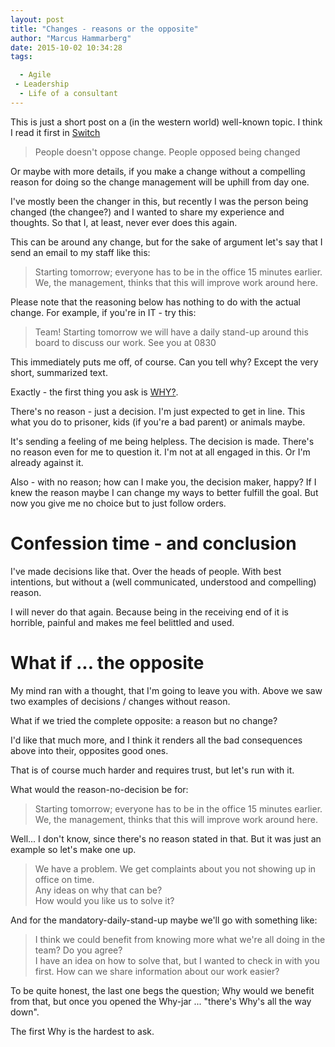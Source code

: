 ```yaml
---
layout: post
title: "Changes - reasons or the opposite"
author: "Marcus Hammarberg"
date: 2015-10-02 10:34:28
tags:

  - Agile
 - Leadership
  - Life of a consultant
---
```


This is just a short post on a (in the western world) well-known topic. I think I read it first in [Switch](http://heathbrothers.com/books/switch/)

<blockquote>People doesn't oppose change. People opposed being changed</blockquote>

Or maybe with more details, if you make a change without a compelling reason for doing so the change management will be uphill from day one.

I've mostly been the changer in this, but recently I was the person being changed (the changee?) and I wanted to share my experience and thoughts. So that I, at least, never ever does this again.

<!-- excerpt-end -->

This can be around any change, but for the sake of argument let's say that I send an email to my staff like this:

<blockquote>Starting tomorrow; everyone has to be in the office 15 minutes earlier. We, the management, thinks that this will improve work around here.</blockquote>

Please note that the reasoning below has nothing to do with the actual change. For example, if you're in IT - try this:

<blockquote>Team! Starting tomorrow we will have a daily stand-up around this board to discuss our work. See you at 0830</blockquote>

This immediately puts me off, of course. Can you tell why? Except the very short, summarized text.

Exactly - the first thing you ask is [WHY?](http://www.marcusoft.net/2015/01/things-i-say-often-why.html).

There's no reason - just a decision. I'm just expected to get in line. This what you do to prisoner, kids (if you're a bad parent) or animals maybe.

It's sending a feeling of me being helpless. The decision is made. There's no reason even for me to question it. I'm not at all engaged in this. Or I'm already against it.

Also - with no reason; how can I make you, the decision maker, happy? If I knew the reason maybe I can change my ways to better fulfill the goal. But now you give me no choice but to just follow orders.

# Confession time - and conclusion
I've made decisions like that. Over the heads of people. With best intentions, but without a (well communicated, understood and compelling) reason.

I will never do that again. Because being in the receiving end of it is horrible, painful and makes me feel belittled and used.

# What if ... the opposite
My mind ran with a thought, that I'm going to leave you with. Above we saw two examples of decisions / changes without reason.

What if we tried the complete opposite: a reason but no change?

I'd like that much more, and I think it renders all the bad consequences above into their, opposites good ones.

That is of course much harder and requires trust, but let's run with it.

What would the reason-no-decision be for:

<blockquote>Starting tomorrow; everyone has to be in the office 15 minutes earlier. We, the management, thinks that this will improve work around here.</blockquote>

Well... I don't know, since there's no reason stated in that. But it was just an example so let's make one up.

<blockquote>We have a problem. We get complaints about you not showing up in office on time. <br>
Any ideas on why that can be? <br>
How would you like us to solve it? <br>
</blockquote>

And for the mandatory-daily-stand-up maybe we'll go with something like:

<blockquote>I think we could benefit from knowing more what we're all doing in the team? Do you agree? <br>
I have an idea on how to solve that, but I wanted to check in with you first. How can we share information about our work easier?</blockquote>

To be quite honest, the last one begs the question; Why would we benefit from that, but once you opened the Why-jar ... "there's Why's all the way down".

The first Why is the hardest to ask.


